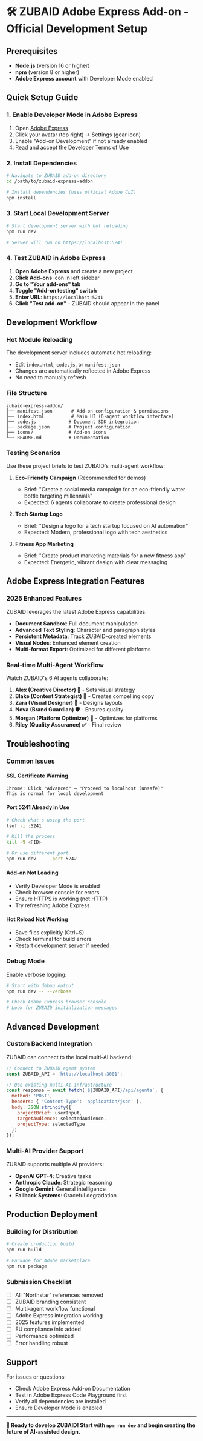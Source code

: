 # 🛠️ ZUBAID Adobe Express Add-on - Official Development Setup

## Prerequisites

- **Node.js** (version 16 or higher)
- **npm** (version 8 or higher)
- **Adobe Express account** with Developer Mode enabled

## Quick Setup Guide

### 1. Enable Developer Mode in Adobe Express

1. Open [Adobe Express](https://express.adobe.com)
2. Click your avatar (top right) → Settings (gear icon)
3. Enable "Add-on Development" if not already enabled
4. Read and accept the Developer Terms of Use

### 2. Install Dependencies

```bash
# Navigate to ZUBAID add-on directory
cd /path/to/zubaid-express-addon

# Install dependencies (uses official Adobe CLI)
npm install
```

### 3. Start Local Development Server

```bash
# Start development server with hot reloading
npm run dev

# Server will run on https://localhost:5241
```

### 4. Test ZUBAID in Adobe Express

1. **Open Adobe Express** and create a new project
2. **Click Add-ons** icon in left sidebar
3. **Go to "Your add-ons" tab**
4. **Toggle "Add-on testing" switch**
5. **Enter URL**: `https://localhost:5241`
6. **Click "Test add-on"** - ZUBAID should appear in the panel

## Development Workflow

### Hot Module Reloading

The development server includes automatic hot reloading:
- Edit `index.html`, `code.js`, or `manifest.json`
- Changes are automatically reflected in Adobe Express
- No need to manually refresh

### File Structure

```
zubaid-express-addon/
├── manifest.json       # Add-on configuration & permissions
├── index.html          # Main UI (6-agent workflow interface)
├── code.js            # Document SDK integration
├── package.json       # Project configuration
├── icons/             # Add-on icons
└── README.md          # Documentation
```

### Testing Scenarios

Use these project briefs to test ZUBAID's multi-agent workflow:

1. **Eco-Friendly Campaign** (Recommended for demos)
   - Brief: "Create a social media campaign for an eco-friendly water bottle targeting millennials"
   - Expected: 6 agents collaborate to create professional design

2. **Tech Startup Logo**
   - Brief: "Design a logo for a tech startup focused on AI automation"
   - Expected: Modern, professional logo with tech aesthetics

3. **Fitness App Marketing**
   - Brief: "Create product marketing materials for a new fitness app"
   - Expected: Energetic, vibrant design with clear messaging

## Adobe Express Integration Features

### 2025 Enhanced Features

ZUBAID leverages the latest Adobe Express capabilities:

- **Document Sandbox**: Full document manipulation
- **Advanced Text Styling**: Character and paragraph styles
- **Persistent Metadata**: Track ZUBAID-created elements
- **Visual Nodes**: Enhanced element creation
- **Multi-format Export**: Optimized for different platforms

### Real-time Multi-Agent Workflow

Watch ZUBAID's 6 AI agents collaborate:

1. **Alex (Creative Director) 🎨** - Sets visual strategy
2. **Blake (Content Strategist) 📝** - Creates compelling copy
3. **Zara (Visual Designer) 🎯** - Designs layouts
4. **Nova (Brand Guardian) 🛡️** - Ensures quality
5. **Morgan (Platform Optimizer) 📱** - Optimizes for platforms
6. **Riley (Quality Assurance) ✅** - Final review

## Troubleshooting

### Common Issues

#### SSL Certificate Warning
```
Chrome: Click "Advanced" → "Proceed to localhost (unsafe)"
This is normal for local development
```

#### Port 5241 Already in Use
```bash
# Check what's using the port
lsof -i :5241

# Kill the process
kill -9 <PID>

# Or use different port
npm run dev -- --port 5242
```

#### Add-on Not Loading
- Verify Developer Mode is enabled
- Check browser console for errors
- Ensure HTTPS is working (not HTTP)
- Try refreshing Adobe Express

#### Hot Reload Not Working
- Save files explicitly (Ctrl+S)
- Check terminal for build errors
- Restart development server if needed

### Debug Mode

Enable verbose logging:
```bash
# Start with debug output
npm run dev -- --verbose

# Check Adobe Express browser console
# Look for ZUBAID initialization messages
```

## Advanced Development

### Custom Backend Integration

ZUBAID can connect to the local multi-AI backend:

```javascript
// Connect to ZUBAID agent system
const ZUBAID_API = 'http://localhost:3001';

// Use existing multi-AI infrastructure
const response = await fetch(`${ZUBAID_API}/api/agents`, {
  method: 'POST',
  headers: { 'Content-Type': 'application/json' },
  body: JSON.stringify({
    projectBrief: userInput,
    targetAudience: selectedAudience,
    projectType: selectedType
  })
});
```

### Multi-AI Provider Support

ZUBAID supports multiple AI providers:
- **OpenAI GPT-4**: Creative tasks
- **Anthropic Claude**: Strategic reasoning
- **Google Gemini**: General intelligence
- **Fallback Systems**: Graceful degradation

## Production Deployment

### Building for Distribution

```bash
# Create production build
npm run build

# Package for Adobe marketplace
npm run package
```

### Submission Checklist

- [ ] All "Northstar" references removed
- [ ] ZUBAID branding consistent
- [ ] Multi-agent workflow functional
- [ ] Adobe Express integration working
- [ ] 2025 features implemented
- [ ] EU compliance info added
- [ ] Performance optimized
- [ ] Error handling robust

## Support

For issues or questions:
- Check Adobe Express Add-on Documentation
- Test in Adobe Express Code Playground first
- Verify all dependencies are installed
- Ensure Developer Mode is enabled

---

**🚀 Ready to develop ZUBAID! Start with `npm run dev` and begin creating the future of AI-assisted design.**